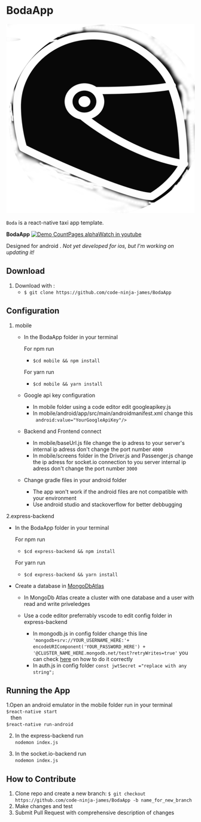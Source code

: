# BodaApp

![Boda Logo](mobile/images/logo.png)

`Boda` is a react-native taxi app template.

**BodaApp**
   [![Demo CountPages alpha](https://j.gifs.com/Gvl08r.gif)](https://www.youtube.com/watch?v=uB-jRfi4Hdk&t=82s)[Watch in youtube](https://www.youtube.com/watch?v=uB-jRfi4Hdk&t=82s)

Designed for android . *Not yet developed for ios, but I'm working on updating it!*


**Download**
---

1. Download with :
    + `$ git clone https://github.com/code-ninja-james/BodaApp `


**Configuration**
---

1. mobile

    + In the BodaApp folder in your terminal
    
         For npm run

        - `$cd mobile && npm install`

        For yarn run
        - `$cd mobile && yarn install`

    + Google api key configuration
        - In mobile folder using a code editor edit googleapikey.js
        - In mobile/android/app/src/main/androidmanifest.xml change this <br/>
        ` android:value="YourGoogleApiKey"/>`
    
    + Backend and Frontend connect
      - In mobile/baseUrl.js file change the ip adress to your server's internal ip adress don't change the port number `4000`
      - In mobile/screens folder in the Driver.js and Passenger.js change the ip adress for socket.io connection to you server internal ip adress don't change the port number `3000`
     + Change gradle files in your android folder 
        - The app won't work if the android files are not compatible with your environment
        - Use android studio and stackoverflow for better debbugging


2.express-backend

+ In the BodaApp folder in your terminal
    
     For npm run
     - `$cd express-backend && npm install`
     
     For yarn run

   - `$cd express-backend && yarn install`

    	
+ Create a database in [MongoDbAtlas](https://account.mongodb.com/account/login?n=%2Fv2%2F5f6dac9c302dd15285fbdb6c&nextHash=%23clusters)
  + In MongoDb Atlas create a cluster with one database and a user with read and write priveledges      
  + Use a code editor preferrably vscode to edit config folder in express-backend
    
    - In mongodb.js in config folder change this line `'mongodb+srv://YOUR_USERNAME_HERE:'+ encodeURIComponent('YOUR_PASSWORD_HERE') + '@CLUSTER_NAME_HERE.mongodb.net/test?retryWrites=true'` you can check [here](https://medium.com/@sergio13prez/connecting-to-mongodb-atlas-d1381f184369) on how to do it correctly
    - In  auth.js in config folder 
    `const jwtSecret ="replace with any string";`


**Running the App**
---

1.Open an android emulator in the mobile folder run in your terminal <br />
`$react-native start` <br />
&nbsp;&nbsp;&nbsp;then<br />
`$react-native run-android`

2. In the express-backend run <br/>
`nodemon index.js`

3. In the socket.io-backend run <br/>
`nodemon index.js`

**How to Contribute**
---

1. Clone repo and create a new branch: `$ git checkout https://github.com/code-ninja-james/BodaApp -b name_for_new_branch`
2. Make changes and test
3. Submit Pull Request with comprehensive description of changes

